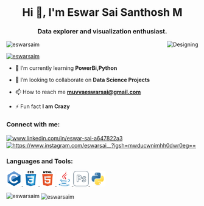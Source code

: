 <h1 align="center">Hi 👋, I'm Eswar Sai Santhosh M</h1>
<h3 align="center">Data explorer and visualization enthusiast.</h3>
<img align="right" alt="Designing" width"100" src="https://images.squarespace-cdn.com/content/v1/5efb7a015dc2ac0077a81ea5/1f60b0ae-8b2a-4ee6-9f74-4140b4630e36/18a4949fc9c8067172d3b96e302e7097.gif">

<p align="left"> <img src="https://komarev.com/ghpvc/?username=eswarsaim&label=Profile%20views&color=0e75b6&style=flat" alt="eswarsaim" /> </p>

<p align="left"> <a href="https://github.com/ryo-ma/github-profile-trophy"><img src="https://github-profile-trophy.vercel.app/?username=eswarsaim" alt="eswarsaim" /></a> </p>

- 🌱 I’m currently learning **PowerBi,Python**

- 👯 I’m looking to collaborate on **Data Science Projects**

- 📫 How to reach me **muvvaeswarsai@gmail.com**

- ⚡ Fun fact **I am Crazy**

<h3 align="left">Connect with me:</h3>
<p align="left">
<a href="https://linkedin.com/in/www.linkedin.com/in/eswar-sai-a647822a3" target="blank"><img align="center" src="https://raw.githubusercontent.com/rahuldkjain/github-profile-readme-generator/master/src/images/icons/Social/linked-in-alt.svg" alt="www.linkedin.com/in/eswar-sai-a647822a3" height="30" width="40" /></a>
<a href="https://instagram.com/https://www.instagram.com/eswarsai__?igsh=mwducwnimhh0dwr0eg==" target="blank"><img align="center" src="https://raw.githubusercontent.com/rahuldkjain/github-profile-readme-generator/master/src/images/icons/Social/instagram.svg" alt="https://www.instagram.com/eswarsai__?igsh=mwducwnimhh0dwr0eg==" height="30" width="40" /></a>
</p>

<h3 align="left">Languages and Tools:</h3>
<p align="left"> <a href="https://www.cprogramming.com/" target="_blank" rel="noreferrer"> <img src="https://raw.githubusercontent.com/devicons/devicon/master/icons/c/c-original.svg" alt="c" width="40" height="40"/> </a> <a href="https://www.w3schools.com/css/" target="_blank" rel="noreferrer"> <img src="https://raw.githubusercontent.com/devicons/devicon/master/icons/css3/css3-original-wordmark.svg" alt="css3" width="40" height="40"/> </a> <a href="https://www.w3.org/html/" target="_blank" rel="noreferrer"> <img src="https://raw.githubusercontent.com/devicons/devicon/master/icons/html5/html5-original-wordmark.svg" alt="html5" width="40" height="40"/> </a> <a href="https://www.java.com" target="_blank" rel="noreferrer"> <img src="https://raw.githubusercontent.com/devicons/devicon/master/icons/java/java-original.svg" alt="java" width="40" height="40"/> </a> <a href="https://www.photoshop.com/en" target="_blank" rel="noreferrer"> <img src="https://raw.githubusercontent.com/devicons/devicon/master/icons/photoshop/photoshop-line.svg" alt="photoshop" width="40" height="40"/> </a> <a href="https://www.python.org" target="_blank" rel="noreferrer"> <img src="https://raw.githubusercontent.com/devicons/devicon/master/icons/python/python-original.svg" alt="python" width="40" height="40"/> </a> </p>

<p><img align="left" src="https://github-readme-stats.vercel.app/api/top-langs?username=eswarsaim&show_icons=true&locale=en&layout=compact" alt="eswarsaim" /></p>

<p>&nbsp;<img align="center" src="https://github-readme-stats.vercel.app/api?username=eswarsaim&show_icons=true&locale=en" alt="eswarsaim" /></p>
